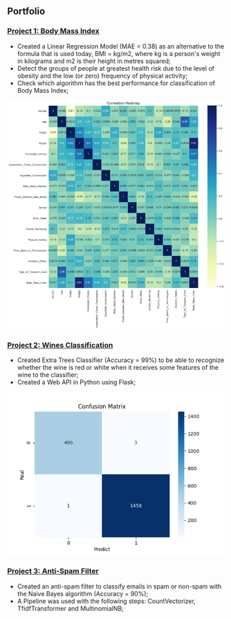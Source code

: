 ## Portfolio

### [Project 1: Body Mass Index](https://github.com/dayanacavalcante/Obesity-Estimate)
* Created a Linear Regression Model (MAE = 0.38) as an alternative to the formula that is used today, BMI = kg/m2, where kg is a person's weight in kilograms and m2 is their height in metres squared;
* Detect the groups of people at greatest health risk due to the level of obesity and the low (or zero) frequency of physical activity;
* Check which algorithm has the best performance for classification of Body Mass Index;

![](https://github.com/dayanacavalcante/DayanaCavalcante/blob/master/heatmap.png)


### [Project 2: Wines Classification](https://github.com/dayanacavalcante/ApiPython-WineClassify)
* Created Extra Trees Classifier (Accuracy = 99%) to be able to recognize whether the wine is red or white when it receives some features of the wine to the classifier;
* Created a Web API in Python using Flask;

![](https://github.com/dayanacavalcante/DayanaCavalcante/blob/master/ConfusionMatrix.png)


### [Project 3: Anti-Spam Filter](https://github.com/dayanacavalcante/Anti-Spam-Filter)
* Created an anti-spam filter to classify emails in spam or non-spam with the Naive Bayes algorithm (Accuracy = 90%);
* A Pipeline was used with the following steps: CountVectorizer, TfidfTransformer and MultinomialNB;



